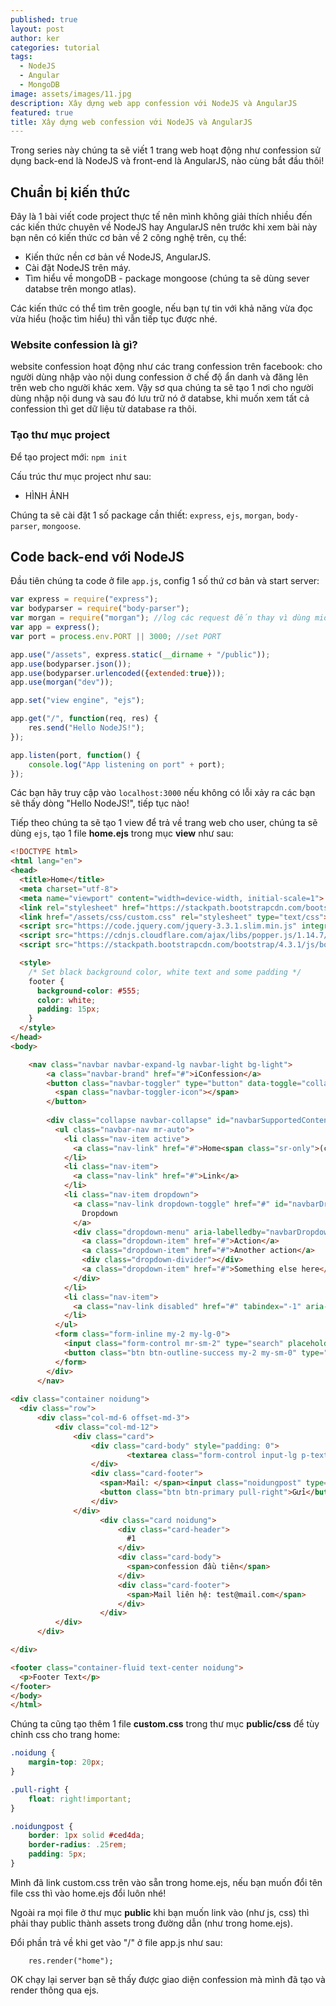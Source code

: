 ```yaml
---
published: true
layout: post
author: ker
categories: tutorial
tags:
  - NodeJS
  - Angular
  - MongoDB
image: assets/images/11.jpg
description: Xây dựng web app confession với NodeJS và AngularJS
featured: true
title: Xây dựng web confession với NodeJS và AngularJS
---
```

Trong series này chúng ta sẽ viết 1 trang web hoạt động như confession sử dụng back-end là NodeJS và front-end là AngularJS, nào cùng bắt đầu thôi!
## Chuẩn bị kiến thức
Đây là 1 bài viết code project thực tế nên mình không giải thích nhiều đến các kiến thức chuyên về NodeJS hay AngularJS nên trước khi xem bài này bạn nên có kiến thức cơ bản về 2 công nghệ trên, cụ thể:
- Kiến thức nền cơ bản về NodeJS, AngularJS.
- Cài đặt NodeJS trên máy.
- Tìm hiểu về mongoDB - package mongoose (chúng ta sẽ dùng sever databse trên mongo atlas).

Các kiến thức có thể tìm trên google, nếu bạn tự tin với khả năng vừa đọc vừa hiểu (hoặc tìm hiểu) thì vẫn tiếp tục được nhé.
### Website confession là gì?
website confession hoạt động như các trang confession trên facebook: cho người dùng nhập vào nội dung confession ở chế độ ẩn danh và đăng lên trên web cho người khác xem. Vậy sơ qua chúng ta sẽ tạo 1 nơi cho người dùng nhập nội dung và sau đó lưu trữ nó ở databse, khi muốn xem tất cả confession thì get dữ liệu từ database ra thôi.
### Tạo thư mục project
Để tạo project mới: `npm init`

Cấu trúc thư mục project như sau:
- HÌNH ẢNH

Chúng ta sẽ cài đặt 1 số package cần thiết: `express`, `ejs`, `morgan`, `body-parser`, `mongoose`.
## Code back-end với NodeJS
Đầu tiên chúng ta code ở file `app.js`, config 1 số thứ cơ bản và start server:
```javascript
var express = require("express");
var bodyparser = require("body-parser");
var morgan = require("morgan"); //log các request đến thay vì dùng middleware
var app = express();
var port = process.env.PORT || 3000; //set PORT

app.use("/assets", express.static(__dirname + "/public"));
app.use(bodyparser.json());
app.use(bodyparser.urlencoded({extended:true}));
app.use(morgan("dev"));

app.set("view engine", "ejs");

app.get("/", function(req, res) {
  	res.send("Hello NodeJS!");
});

app.listen(port, function() {
    console.log("App listening on port" + port);
});
```
Các bạn hãy truy cập vào `localhost:3000` nếu không có lỗi xảy ra các bạn sẽ thấy dòng "Hello NodeJS!", tiếp tục nào!

Tiếp theo chúng ta sẽ tạo 1 view để trả về trang web cho user, chúng ta sẽ dùng `ejs`, tạo 1 file **home.ejs** trong mục **view** như sau:
```html
<!DOCTYPE html>
<html lang="en">
<head>
  <title>Home</title>
  <meta charset="utf-8">
  <meta name="viewport" content="width=device-width, initial-scale=1">
  <link rel="stylesheet" href="https://stackpath.bootstrapcdn.com/bootstrap/4.3.1/css/bootstrap.min.css" integrity="sha384-ggOyR0iXCbMQv3Xipma34MD+dH/1fQ784/j6cY/iJTQUOhcWr7x9JvoRxT2MZw1T" crossorigin="anonymous">
  <link href="/assets/css/custom.css" rel="stylesheet" type="text/css">
  <script src="https://code.jquery.com/jquery-3.3.1.slim.min.js" integrity="sha384-q8i/X+965DzO0rT7abK41JStQIAqVgRVzpbzo5smXKp4YfRvH+8abtTE1Pi6jizo" crossorigin="anonymous"></script>
  <script src="https://cdnjs.cloudflare.com/ajax/libs/popper.js/1.14.7/umd/popper.min.js" integrity="sha384-UO2eT0CpHqdSJQ6hJty5KVphtPhzWj9WO1clHTMGa3JDZwrnQq4sF86dIHNDz0W1" crossorigin="anonymous"></script>
  <script src="https://stackpath.bootstrapcdn.com/bootstrap/4.3.1/js/bootstrap.min.js" integrity="sha384-JjSmVgyd0p3pXB1rRibZUAYoIIy6OrQ6VrjIEaFf/nJGzIxFDsf4x0xIM+B07jRM" crossorigin="anonymous"></script>

  <style>    
    /* Set black background color, white text and some padding */
    footer {
      background-color: #555;
      color: white;
      padding: 15px;
    }
  </style>
</head>
<body>

    <nav class="navbar navbar-expand-lg navbar-light bg-light">
        <a class="navbar-brand" href="#">iConfession</a>
        <button class="navbar-toggler" type="button" data-toggle="collapse" data-target="#navbarSupportedContent" aria-controls="navbarSupportedContent" aria-expanded="false" aria-label="Toggle navigation">
          <span class="navbar-toggler-icon"></span>
        </button>
      
        <div class="collapse navbar-collapse" id="navbarSupportedContent">
          <ul class="navbar-nav mr-auto">
            <li class="nav-item active">
              <a class="nav-link" href="#">Home<span class="sr-only">(current)</span></a>
            </li>
            <li class="nav-item">
              <a class="nav-link" href="#">Link</a>
            </li>
            <li class="nav-item dropdown">
              <a class="nav-link dropdown-toggle" href="#" id="navbarDropdown" role="button" data-toggle="dropdown" aria-haspopup="true" aria-expanded="false">
                Dropdown
              </a>
              <div class="dropdown-menu" aria-labelledby="navbarDropdown">
                <a class="dropdown-item" href="#">Action</a>
                <a class="dropdown-item" href="#">Another action</a>
                <div class="dropdown-divider"></div>
                <a class="dropdown-item" href="#">Something else here</a>
              </div>
            </li>
            <li class="nav-item">
              <a class="nav-link disabled" href="#" tabindex="-1" aria-disabled="true">Disabled</a>
            </li>
          </ul>
          <form class="form-inline my-2 my-lg-0">
            <input class="form-control mr-sm-2" type="search" placeholder="Search" aria-label="Search">
            <button class="btn btn-outline-success my-2 my-sm-0" type="submit">Search</button>
          </form>
        </div>
      </nav>
  
<div class="container noidung">    
  <div class="row">
      <div class="col-md-6 offset-md-3">
          <div class="col-md-12">
              <div class="card">
                  <div class="card-body" style="padding: 0">
                          <textarea class="form-control input-lg p-text-area" name="text" id="dataIn" rows="2" placeholder='Bạn có ý tưởng gì?' maxlength="200"></textarea>                        
                  </div>
                  <div class="card-footer">
                    <span>Mail: </span><input class="noidungpost" type="text" placeholder="abc@mail.com"> 
                    <button class="btn btn-primary pull-right">Gửi</button>
                  </div>
              </div> 
                    <div class="card noidung">
                        <div class="card-header">
                          #1
                        </div>
                        <div class="card-body">
                          <span>confession đầu tiên</span>
                        </div>
                        <div class="card-footer">
                          <span>Mail liên hệ: test@mail.com</span>
                        </div>
                    </div>                
          </div>
      </div> 

</div>

<footer class="container-fluid text-center noidung">
  <p>Footer Text</p>
</footer>
</body>
</html>
```
Chúng ta cũng tạo thêm 1 file **custom.css** trong thư mục **public/css** để tùy chỉnh css cho trang home:
```css
.noidung {
    margin-top: 20px;
}

.pull-right {
    float: right!important;
}

.noidungpost {
    border: 1px solid #ced4da;
    border-radius: .25rem;
    padding: 5px;
}
```
Mình đã link custom.css trên vào sẵn trong home.ejs, nếu bạn muốn đổi tên file css thì vào home.ejs đổi luôn nhé!

Ngoài ra mọi file ở thư mục **public** khi bạn muốn link vào (như js, css) thì phải thay public thành assets trong đường dẫn (như trong home.ejs).

Đổi phần trả về khi get vào "/" ở file app.js như sau:

		res.render("home");
OK chạy lại server bạn sẽ thấy được giao diện confession mà mình đã tạo và render thông qua ejs.